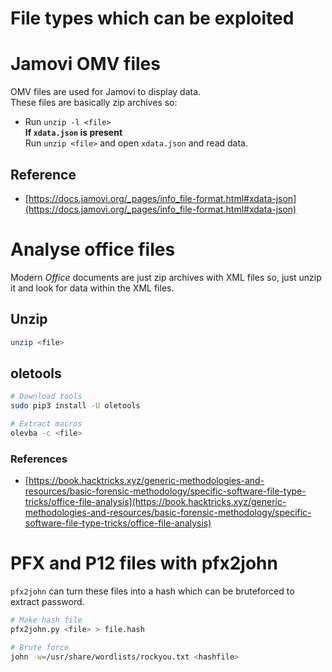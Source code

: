 # File types which can be exploited

# Jamovi OMV files
OMV files are used for Jamovi to display data.     
These files are basically zip archives so:      

- Run `unzip -l <file>`     
**If `xdata.json` is present**     
Run `unzip <file>` and open `xdata.json` and read data.

## Reference
- [https://docs.jamovi.org/_pages/info_file-format.html#xdata-json](https://docs.jamovi.org/_pages/info_file-format.html#xdata-json)

# Analyse office files
Modern *Office* documents are just zip archives with XML files so, just unzip it and look for data within the XML files.

## Unzip
```bash
unzip <file>
```

## oletools
```bash
# Download tools
sudo pip3 install -U oletools

# Extract macros
olevba -c <file>
```

### References
- [https://book.hacktricks.xyz/generic-methodologies-and-resources/basic-forensic-methodology/specific-software-file-type-tricks/office-file-analysis](https://book.hacktricks.xyz/generic-methodologies-and-resources/basic-forensic-methodology/specific-software-file-type-tricks/office-file-analysis)

# PFX and P12 files with pfx2john
`pfx2john` can turn these files into a hash which can be bruteforced to extract password.
```bash
# Make hash file
pfx2john.py <file> > file.hash

# Brute force
john -w=/usr/share/wordlists/rockyou.txt <hashfile>
```